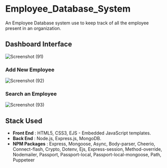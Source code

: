 # Employee_Database_System
An Employee Database system use to keep track of all the employee present in an organization. 

## Dashboard Interface 

![Screenshot (91)](https://user-images.githubusercontent.com/47499505/129489079-91477a4c-8fb8-4c35-a62d-dcf156bf8131.png)

### Add New Employee 

![Screenshot (92)](https://user-images.githubusercontent.com/47499505/129489124-aed4049a-970f-431d-bed5-3e5395f5004b.png)

### Search an Employee

![Screenshot (93)](https://user-images.githubusercontent.com/47499505/129489138-47515386-18c2-4a2a-bcd1-be26d65f63a7.png)

## Stack Used
- <b>Front End</b> : HTML5, CSS3, EJS - Embedded JavaScript templates.
- <b>Back End</b> : Node.js, Express.js, MongoDB.
- <b>NPM Packages</b> : Express, Mongoose, Async, Body-parser, Cheerio, Connect-flash, Crypto, Dotenv, Ejs, Express-session, Method-override, Nodemailer, Passport, Passport-local, Passport-local-mongoose, Path, Puppeteer
